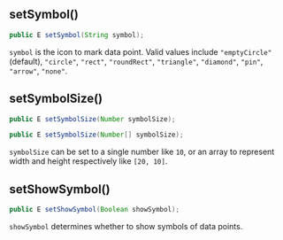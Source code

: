 ## setSymbol()

```java
public E setSymbol(String symbol);
```

`symbol` is the icon to mark data point. Valid values include `"emptyCircle"` (default), `"circle"`, `"rect"`, `"roundRect"`, `"triangle"`, `"diamond"`, `"pin"`, `"arrow"`, `"none"`.

## setSymbolSize()

```java
public E setSymbolSize(Number symbolSize);

public E setSymbolSize(Number[] symbolSize);
```

`symbolSize` can be set to a single number like `10`, or an array to represent width and height respectively like `[20, 10]`.

## setShowSymbol()

```java
public E setShowSymbol(Boolean showSymbol);
```

`showSymbol` determines whether to show symbols of data points.
